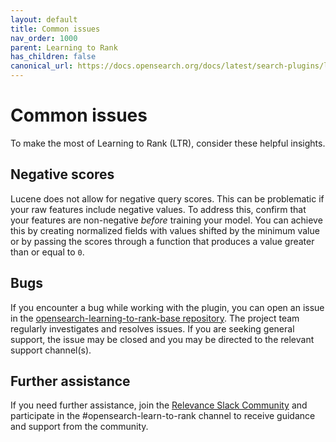 ```yaml
---
layout: default
title: Common issues
nav_order: 1000
parent: Learning to Rank
has_children: false
canonical_url: https://docs.opensearch.org/docs/latest/search-plugins/ltr/faq/
---
```


# Common issues

To make the most of Learning to Rank (LTR), consider these helpful insights.

## Negative scores

Lucene does not allow for negative query scores. This can be problematic if your raw features include negative values. To address this, confirm that your features are non-negative _before_ training your model. You can achieve this by creating normalized fields with values shifted by the minimum value or by passing the scores through a function that produces a value greater than or equal to `0`.

## Bugs

If you encounter a bug while working with the plugin, you can open an issue in the [opensearch-learning-to-rank-base repository](https://github.com/opensearch-project/opensearch-learning-to-rank-base/issues). The project team regularly investigates and resolves issues. If you are seeking general support, the issue may be closed and you may be directed to the relevant support channel(s).

## Further assistance

If you need further assistance, join the [Relevance Slack Community](https://opensourceconnections.com/slack) and participate in the #opensearch-learn-to-rank channel to receive guidance and support from the community.
